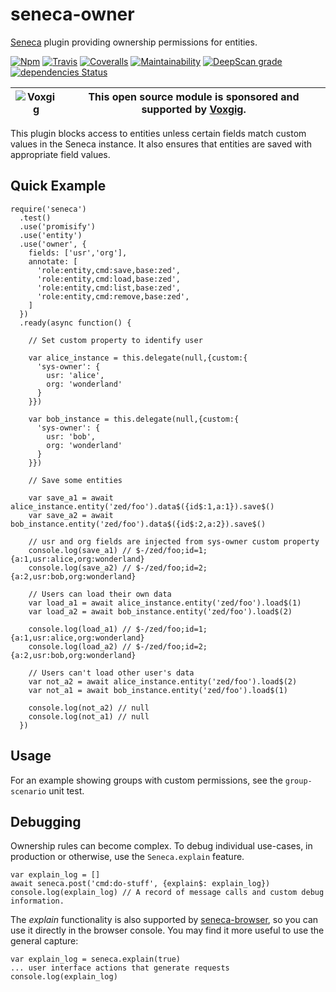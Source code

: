 # seneca-owner
[Seneca](http://senecajs.org) plugin providing ownership permissions for entities.

[![Npm][BadgeNpm]][Npm]
[![Travis][BadgeTravis]][Travis]
[![Coveralls][BadgeCoveralls]][Coveralls]
[![Maintainability](https://api.codeclimate.com/v1/badges/4db939a7299d629c974b/maintainability)](https://codeclimate.com/github/voxgig/seneca-owner/maintainability)
[![DeepScan grade](https://deepscan.io/api/teams/5016/projects/12956/branches/208825/badge/grade.svg)](https://deepscan.io/dashboard#view=project&tid=5016&pid=12956&bid=208825)
[![dependencies Status](https://david-dm.org/voxgig/seneca-owner/status.svg)](https://david-dm.org/voxgig/seneca-owner)

| ![Voxgig](https://www.voxgig.com/res/img/vgt01r.png) | This open source module is sponsored and supported by [Voxgig](https://www.voxgig.com). |
|---|---|

This plugin blocks access to entities unless certain fields match
custom values in the Seneca instance. It also ensures that entities
are saved with appropriate field values.


## Quick Example

```
require('seneca')
  .test()
  .use('promisify')
  .use('entity')
  .use('owner', {
    fields: ['usr','org'],
    annotate: [
      'role:entity,cmd:save,base:zed',
      'role:entity,cmd:load,base:zed',
      'role:entity,cmd:list,base:zed',
      'role:entity,cmd:remove,base:zed',
    ]
  })
  .ready(async function() {

    // Set custom property to identify user
    
    var alice_instance = this.delegate(null,{custom:{
      'sys-owner': {
        usr: 'alice',
        org: 'wonderland'
      }
    }})

    var bob_instance = this.delegate(null,{custom:{
      'sys-owner': {
        usr: 'bob',
        org: 'wonderland'
      }
    }})

    // Save some entities
    
    var save_a1 = await alice_instance.entity('zed/foo').data$({id$:1,a:1}).save$()
    var save_a2 = await bob_instance.entity('zed/foo').data$({id$:2,a:2}).save$()

    // usr and org fields are injected from sys-owner custom property
    console.log(save_a1) // $-/zed/foo;id=1;{a:1,usr:alice,org:wonderland}
    console.log(save_a2) // $-/zed/foo;id=2;{a:2,usr:bob,org:wonderland}

    // Users can load their own data
    var load_a1 = await alice_instance.entity('zed/foo').load$(1)
    var load_a2 = await bob_instance.entity('zed/foo').load$(2)

    console.log(load_a1) // $-/zed/foo;id=1;{a:1,usr:alice,org:wonderland}
    console.log(load_a2) // $-/zed/foo;id=2;{a:2,usr:bob,org:wonderland}

    // Users can't load other user's data
    var not_a2 = await alice_instance.entity('zed/foo').load$(2)
    var not_a1 = await bob_instance.entity('zed/foo').load$(1)

    console.log(not_a2) // null
    console.log(not_a1) // null
  })
```

## Usage

For an example showing groups with custom permissions, see the
`group-scenario` unit test.


## Debugging

Ownership rules can become complex. To debug individual use-cases, in production or otherwise, use the `Seneca.explain` feature.

```
var explain_log = []
await seneca.post('cmd:do-stuff', {explain$: explain_log})
console.log(explain_log) // A record of message calls and custom debug information.
```

The _explain_ functionality is also supported by [seneca-browser](github.com/voxgig/seneca-browser), so you can use it directly in the browser console. You may find it more useful to use the general capture: 

```
var explain_log = seneca.explain(true)
... user interface actions that generate requests
console.log(explain_log)
```


[BadgeCoveralls]: https://coveralls.io/repos/voxgig/seneca-owner/badge.svg?branch=master&service=github
[BadgeNpm]: https://badge.fury.io/js/seneca-owner.svg
[BadgeTravis]: https://travis-ci.org/voxgig/seneca-owner.svg?branch=master
[Coveralls]: https://coveralls.io/github/voxgig/seneca-owner?branch=master
[Npm]: https://www.npmjs.com/package/seneca-owner
[Travis]: https://travis-ci.org/voxgig/seneca-owner?branch=master
